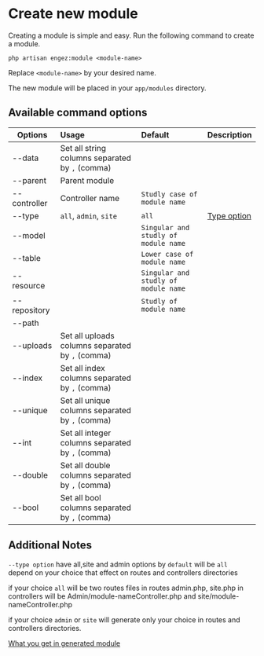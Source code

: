# Create new module

Creating a module is simple and easy. Run the following command to create a module.

``` 
php artisan engez:module <module-name>
```

Replace ```<module-name>``` by your desired name.

The new module will be placed in your ```app/modules``` directory.

## Available command options
| Options        | Usage        | Default      | Description      |   
| -------------  |:------------ | :----------- | :-----------     |
| --data         | Set all string columns separated by `,` (comma) |
| --parent       | Parent module|              |                   |
| --controller   | Controller name| `Studly case of module name` | 
| --type         | `all`, `admin`, `site`  | `all`  | [Type option](#typeOption)
| --model        |  | `Singular and studly of module name` | | |
| --table        |  | `Lower case of module name` ||
| --resource     |  | `Singular and studly of module name` | |
| --repository   |  | `Studly of module name ` | |
| --path         |  | |
| --uploads      | Set all uploads columns separated by `,` (comma)| |
| --index        | Set all index columns separated by `,` (comma)| |
| --unique       | Set all unique columns separated by `,` (comma)| |
| --int          | Set all integer columns separated by `,` (comma)| |
| --double       | Set all double columns separated by `,` (comma)| |
| --bool         | Set all bool columns separated by `,` (comma)| ||




## Additional Notes

<a src = "typeOption"></a>

`--type option` have all,site and admin options
by ``default`` will be `all`  
depend on your choice that effect on routes and controllers directories

if your choice ``all`` will be two routes files in routes admin.php, site.php 
in controllers will be Admin/module-name</strong>Controller.php and site/module-name</strong>Controller.php

if your choice ``admin`` or ``site`` will generate only your choice in routes and controllers directories.


[What you get in generated module](./WhatYouGetInModules)
